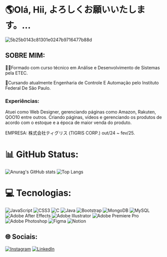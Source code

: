 <H1 class="titulo">🌎Olá, Hii, よろしくお願いいたします。...</H1>

![5b25b0143c81301e0247b9716477b88d](https://github.com/user-attachments/assets/8ca9ee9f-dd14-4a4d-8a5f-b767fa1ff69e)

## SOBRE MIM:

<p>🧑‍🎓Formado com curso técnico em Análise e Desenvolvimento de Sistemas pela ETEC.</p>
<p>📝Cursando atualmente Engenharia de Controle E Automação pelo Instituto Federal De São Paulo.</p>

### Experiências:
<p>Atuei como Web Designer, gerenciando páginas como Amazon, Rakuten, QOO10 entre outros. Criando páginas, vídeos e gerenciando os produtos de acordo com o estoque e a época de maior venda do produto.</p>
EMPRESA: 株式会社ティグリス (TIGRIS CORP.) out/24 ~ fev/25.





# 📊 GitHub Status:
![Anurag's GitHub stats](https://github-readme-stats.vercel.app/api?username=CaioYagi&show_icons=true&theme=graywhite)            ![Top Langs](https://github-readme-stats.vercel.app/api/top-langs/?username=CaioYagi&layout=compact&theme=graywhite)



# 💻 Tecnologias:
![JavaScript](https://img.shields.io/badge/javascript-%23323330.svg?style=for-the-badge&logo=javascript&logoColor=%23F7DF1E) 
![CSS3](https://img.shields.io/badge/css3-%231572B6.svg?style=for-the-badge&logo=css3&logoColor=white) 
![C](https://img.shields.io/badge/c-%2300599C.svg?style=for-the-badge&logo=c&logoColor=white) 
![Java](https://img.shields.io/badge/java-%23ED8B00.svg?style=for-the-badge&logo=openjdk&logoColor=white) 
![Bootstrap](https://img.shields.io/badge/bootstrap-%238511FA.svg?style=for-the-badge&logo=bootstrap&logoColor=white)
![MongoDB](https://img.shields.io/badge/MongoDB-%234ea94b.svg?style=for-the-badge&logo=mongodb&logoColor=white)
![MySQL](https://img.shields.io/badge/mysql-4479A1.svg?style=for-the-badge&logo=mysql&logoColor=white)
![Adobe After Effects](https://img.shields.io/badge/Adobe%20After%20Effects-9999FF.svg?style=for-the-badge&logo=Adobe%20After%20Effects&logoColor=white)
![Adobe Illustrator](https://img.shields.io/badge/adobe%20illustrator-%23FF9A00.svg?style=for-the-badge&logo=adobe%20illustrator&logoColor=white)
![Adobe Premiere Pro](https://img.shields.io/badge/Adobe%20Premiere%20Pro-9999FF.svg?style=for-the-badge&logo=Adobe%20Premiere%20Pro&logoColor=white) 
![Adobe Photoshop](https://img.shields.io/badge/adobe%20photoshop-%2331A8FF.svg?style=for-the-badge&logo=adobe%20photoshop&logoColor=white)
![Figma](https://img.shields.io/badge/figma-%23F24E1E.svg?style=for-the-badge&logo=figma&logoColor=white)
![Notion](https://img.shields.io/badge/Notion-%23000000.svg?style=for-the-badge&logo=notion&logoColor=white)
      


## 🌐 Sociais:
[![Instagram](https://img.shields.io/badge/Instagram-%23E4405F.svg?logo=Instagram&logoColor=white)](https://instagram.com/caio_yagi) 
[![LinkedIn](https://img.shields.io/badge/LinkedIn-%230077B5.svg?logo=linkedin&logoColor=white)](https://linkedin.com/in/Caio-Hiroki-Yagi) 


